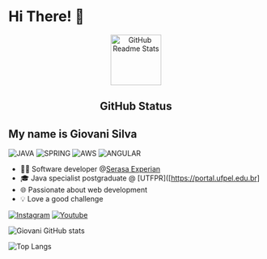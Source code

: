 
 <h1>Hi There! 👋</h1> 
<p align="center">
 <img width="100px" src="https://res.cloudinary.com/anuraghazra/image/upload/v1594908242/logo_ccswme.svg" align="center" alt="GitHub Readme Stats" />
 <h2 align="center">GitHub Status</h2>

## My name is Giovani Silva
![JAVA](https://img.shields.io/badge/Java-ED8B00?style=for-the-badge&logo=openjdk&logoColor=white) ![SPRING](https://img.shields.io/badge/Spring-6DB33F?style=for-the-badge&logo=spring&logoColor=white) ![AWS](https://img.shields.io/badge/Amazon_AWS-232F3E?style=for-the-badge&logo=amazon-aws&logoColor=white) ![ANGULAR](https://img.shields.io/badge/Angular-DD0031?style=for-the-badge&logo=angular&logoColor=white)
- :technologist: Software developer @[Serasa Experian](https://www.serasaexperian.com.br/)
- 🎓 Java specialist postgraduate @ [UTFPR]([https://portal.ufpel.edu.br]
- 🌐 Passionate about web development
- 💡 Love a good challenge
 
[![Instagram](https://img.shields.io/badge/Instagram-E4405F?style=for-the-badge&logo=instagram&logoColor=white)](https://www.instagram.com/giovaniis_/)
[![Youtube](https://img.shields.io/badge/YouTube-FF0000?style=for-the-badge&logo=youtube&logoColor=white)](https://www.youtube.com/channel/UCs0M0yY3XXxyE-DDb-eCaEQ/)



![Giovani GitHub stats](https://github-readme-stats.vercel.app/api?username=giovani-silva1&show_icons=true&theme=radical)


![Top Langs](https://github-readme-stats.vercel.app/api/top-langs/?username=giovani-silva1)
